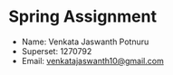 # Spring Assignment
- Name: Venkata Jaswanth Potnuru
- Superset: 1270792
- Email: venkatajaswanth10@gmail.com
